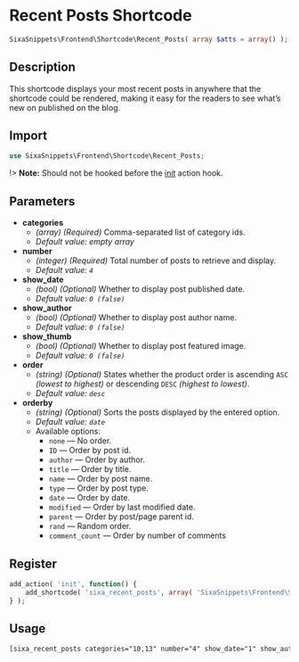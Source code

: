 # Recent Posts Shortcode

```php
SixaSnippets\Frontend\Shortcode\Recent_Posts( array $atts = array() );
```

## Description

This shortcode displays your most recent posts in anywhere that the shortcode could be rendered, making it easy for the readers to see what’s new on published on the blog.

## Import

```php 
use SixaSnippets\Frontend\Shortcode\Recent_Posts;
```

!> **Note:** Should not be hooked before the [init](http://developer.wordpress.org/reference/hooks/init/) action hook.

## Parameters

- **categories**
    - *(array) (Required)* Comma-separated list of category ids.
    - *Default value: empty array*
- **number**
    - *(integer) (Required)* Total number of posts to retrieve and display.
    - *Default value: `4`*
- **show_date**
    - *(bool) (Optional)* Whether to display post published date.
    - *Default value: `0 (false)`*
- **show_author**
    - *(bool) (Optional)* Whether to display post author name.
    - *Default value: `0 (false)`*
- **show_thumb**
    - *(bool) (Optional)* Whether to display post featured image.
    - *Default value: `0 (false)`*
- **order**
    - *(string) (Optional)* States whether the product order is ascending `ASC` *(lowest to highest)* or descending `DESC` *(highest to lowest)*.
    - *Default value: `desc`*
- **orderby**
    - *(string) (Optional)* Sorts the posts displayed by the entered option.
    - *Default value: `date`*
    - Available options:
        - `none` — No order.
        - `ID` — Order by post id.
        - `author` — Order by author.
        - `title` — Order by title.
        - `name` — Order by post name.
        - `type` — Order by post type.
        - `date` — Order by date.
        - `modified` — Order by last modified date.
        - `parent` — Order by post/page parent id.
        - `rand` — Random order.
        - `comment_count` — Order by number of comments

## Register

```php
add_action( 'init', function() {
    add_shortcode( 'sixa_recent_posts', array( 'SixaSnippets\Frontend\Shortcode\Recent_Posts', 'Run' ) );
} );
```

## Usage

```html
[sixa_recent_posts categories="10,13" number="4" show_date="1" show_author="1" show_thumb="1" order="desc" orderby="date"]
```